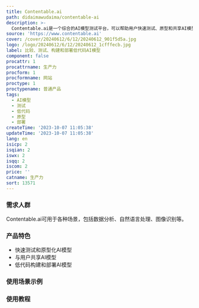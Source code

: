 ```yaml
---
title: Contentable.ai
path: didaimawudaima/contentable-ai
description: >-
  Contentable.ai是一个综合的AI模型测试平台，可以帮助用户快速测试、原型和共享AI模型。它提供了一套完整的工具和功能，使用户能够轻松构建和部署AI模型，从而提高工作效率。
source: 'https://www.contentable.ai'
cover: /cover/20240612/6/12/20240612_901f5d5a.jpg
logo: /logo/20240612/6/12/20240612_1cfffecb.jpg
label: 比较、测试、构建和部署低代码AI模型
component: false
procattr: 1
procattrname: 生产力
procform: 1
procformname: 网站
proctype: 1
proctypename: 普通产品
tags:
  - AI模型
  - 测试
  - 低代码
  - 原型
  - 部署
createTime: '2023-10-07 11:05:38'
updateTime: '2023-10-07 11:05:38'
lang: en
isicp: 2
isqian: 2
iswx: 2
isqq: 2
iscom: 2
price: ''
catname: 生产力
sort: 13571
---
```




### 需求人群
Contentable.ai可用于各种场景，包括数据分析、自然语言处理、图像识别等。

### 产品特色
- 快速测试和原型化AI模型
- 与用户共享AI模型
- 低代码构建和部署AI模型

### 使用场景示例


### 使用教程


  

